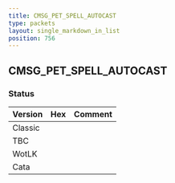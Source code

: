 ```yaml
---
title: CMSG_PET_SPELL_AUTOCAST
type: packets
layout: single_markdown_in_list
position: 756
---
```


## CMSG_PET_SPELL_AUTOCAST

### Status

Version | Hex | Comment
---------- | ---------- | ---------- 
Classic |  |  
TBC |  |  
WotLK |  |  
Cata |  |  
